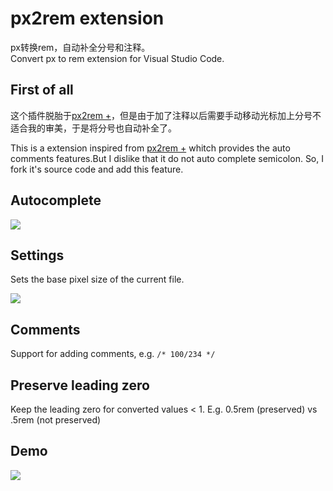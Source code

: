 # px2rem  extension
px转换rem，自动补全分号和注释。  
Convert px to rem extension for Visual Studio Code.

## First of all
这个插件脱胎于[px2rem +](https://github.com/hex-ci/px2rem-plus-vscode)，但是由于加了注释以后需要手动移动光标加上分号不适合我的审美，于是将分号也自动补全了。

This is a extension inspired from [px2rem +](https://github.com/hex-ci/px2rem-plus-vscode) whitch provides the auto comments features.But I dislike that it do not auto complete semicolon. So, I fork it's source code and add this feature.

## Autocomplete

![](https://raw.githubusercontent.com/WhiteYin/px2rem-with-semicolon/master/images/autocomplete.png)

## Settings

Sets the base pixel size of the current file. 

![](https://raw.githubusercontent.com/WhiteYin/px2rem-with-semicolon/master/images/settings.png)

## Comments

Support for adding comments, e.g. `/* 100/234 */`

## Preserve leading zero

Keep the leading zero for converted values < 1. E.g. 0.5rem (preserved) vs .5rem (not preserved)

## Demo

![](https://raw.githubusercontent.com/WhiteYin/px2rem-with-semicolon/master/images/example.gif)
